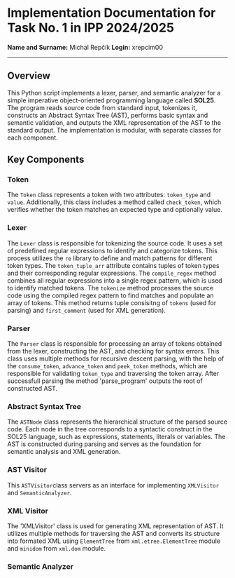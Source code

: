 # Implementation Documentation for Task No. 1 in IPP 2024/2025
**Name and Surname:** Michal Repčík
**Login:** xrepcim00

---
## Overview
This Python script implements a lexer, parser, and semantic analyzer for a simple imperative object-oriented programming language called **SOL25**. The program reads source code from standard input, tokenizes it, constructs an Abstract Syntax Tree (AST), performs basic syntax and semantic validation, and outputs the XML representation of the AST to the standard output. The implementation is modular, with separate classes for each component.

## Key Components
### Token
The `Token` class represents a token with two attributes: `token_type` and `value`. Additionally, this class includes a method called `check_token`, which verifies whether the token matches an expected type and optionally value.

### Lexer
The `Lexer` class is responsible for tokenizing the source code. It uses a set of predefined regular expressions to identify and categorize tokens. This process utilizes the `re` library to define and match patterns for different token types. The `token_tuple_arr` attribute contains tuples of token types and their corresponding regular expressions. The `compile_regex` method combines all regular expressions into a single regex pattern, which is used to identify matched tokens. The `tokenize` method processes the source code using the compiled regex pattern to find matches and populate an array of tokens. This method returns tuple consisitng of `tokens` (used for parsing) and `first_comment` (used for XML generation).

### Parser
The `Parser` class is responsible for processing an array of tokens obtained from the lexer, constructing the AST, and checking for syntax errors. This class uses multiple methods for recursive descent parsing, with the help of the `consume_token`, `advance_token` and `peek_token` methods, which are responsible for validating `token_type` and traversing the token array. After successfull parsing the method 'parse_program' outputs the root of constructed AST.

### Abstract Syntax Tree
The `ASTNode` class represents the hierarchical structure of the parsed source code. Each node in the tree corresponds to a syntactic construct in the SOL25 language, such as expressions, statements, literals or variables. The AST is constructed during parsing and serves as the foundation for semantic analysis and XML generation.

### **AST Visitor**
This `ASTVisitor`class servers as an interface for implementing `XMLVisitor` and `SemanticAnalyzer`.

### XML Visitor
The 'XMLVisitor' class is used for generating XML representation of AST. It utilizes multiple methods for traversing
the AST and converts its structure into formated XML using `ElementTree` from `xml.etree.ElementTree` module and `minidom` from `xml.dom` module.

### Semantic Analyzer

